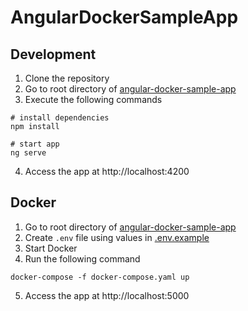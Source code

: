 # AngularDockerSampleApp

## Development

1. Clone the repository
2. Go to root directory of [angular-docker-sample-app](./angular-docker-sample-app)
3. Execute the following commands
```shell
# install dependencies
npm install

# start app
ng serve
```
4. Access the app at http://localhost:4200

## Docker

1. Go to root directory of [angular-docker-sample-app](./angular-docker-sample-app)
2. Create `.env` file using values in [.env.example](./angular-docker-sample-app/.env.example)
3. Start Docker
4. Run the following command
```shell
docker-compose -f docker-compose.yaml up
```
5. Access the app at http://localhost:5000
